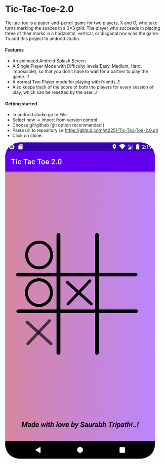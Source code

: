 # Tic-Tac-Toe-2.0
Tic-tac-toe is a paper-and-pencil game for two players, X and O, who take turns marking the spaces in a 3×3 grid. The player who succeeds in placing three of their marks in a horizontal, vertical, or diagonal row wins the game. 
To add this project to android studio.

#### Features
- An animated Android Splash Screen
- A Single Player Mode with Difficulty levels(Easy, Medium, Hard, Impossible), so that you don't have to wait for a partner to play the game..!! 
- A normal Two Player mode for playing with friends..!!
- Also keeps track of the score of both the players for every session of play, which can be resetted by the user...!

#### Getting started
- In android studio go to File 
- Select new -> Import from version control 
- Choose git/github (git option recommanded ) 
- Paste url to repository i.e https://github.com/st2251/Tic-Tac-Toe-2.0.git
- Click on clone.



![image](https://github.com/st2251/Tic-Tac-Toe-2.0/blob/master/app/src/main/res/drawable/shot1.png)



